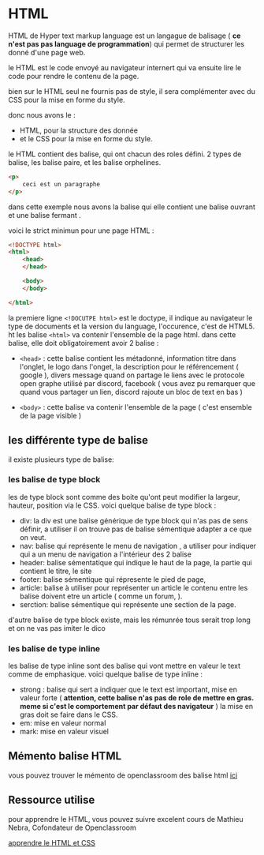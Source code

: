 # HTML

HTML de Hyper text markup language est un langague de balisage ( **ce n'est pas pas language de programmation**) qui permet de structurer les donné d'une page web. 

le HTML est le code envoyé au navigateur internert qui va ensuite lire le code pour rendre le contenu de la page. 

bien sur le HTML seul ne fournis pas de style, il sera complémenter avec du CSS pour la mise en forme du style. 

donc nous avons le : 

- HTML, pour la structure des donnée 
- et le CSS pour la mise en forme du style. 

le HTML contient des balise, qui ont chacun des roles défini. 2 types de balise, les balise paire, et les balise orphelines. 

```html
<p>
    ceci est un paragraphe
</p>
```

dans cette exemple nous avons la balise qui elle contient une balise ouvrant et une balise fermant . 

voici le strict minimun pour une page HTML : 

```html
<!DOCTYPE html>
<html>
    <head>
    </head>

    <body>
    </body>

</html>
```

la premiere ligne `<!DOCUTPE html>` est le doctype, il indique au navigateur le type de documents et la version du language, l'occurence, c'est de HTML5. ht
les balise `<html>` va contenir l'ensemble de la page html. dans cette balise, elle doit obligatoirement avoir 2 balise : 

- `<head>` : cette balise contient les métadonné, information titre dans l'onglet, le logo dans l'onget, la description pour le référencement ( google ), divers message quand on partage le liens avec le protocole open graphe utilisé par discord, facebook ( vous avez pu remarquer que quand vous partager un lien, discord rajoute un bloc de text en bas )

- `<body>` : cette balise va contenir l'ensemble de la page ( c'est ensemble de la page visible )


## les différente type de balise 

il existe plusieurs type de balise: 

### les balise de type block 

les de type block sont comme des boite qu'ont peut modifier la largeur, hauteur, position via le CSS. voici quelque balise de type block : 

- div: la div est une balise générique de type block qui n'as pas de sens définir, a utiliser il on trouve pas de balise sémentique adapter a ce que on veut. 
- nav: balise qui représente le menu de navigation , a utiliser pour indiquer qui a un menu de navigation a l'intérieur des 2 balise 
- header: balise sémentatique qui indique le haut de la page, la partie qui contient le titre, le site 
- footer: balise sémentique qui répresente le pied de page, 
- article: balise à utiliser pour représenter un article le contenu entre les balise doivent etre un article ( comme un forum, ). 
- serction: balise sémentique qui représente une section de la page. 

d'autre balise de type block existe, mais les rémunrée tous serait trop long et on ne vas pas imiter le dico 

### les balise de type inline

les balise de type inline sont des balise qui vont mettre en valeur le text comme de emphasique. voici quelque balise de type inline : 

- strong : balise qui sert a indiquer que le text est important, mise en valeur forte ( **attention, cette balise n'as pas de role de mettre en gras. meme si c'est le comportement par défaut des navigateur** ) la mise en gras doit se faire dans le CSS. 
- em: mise en valeur normal
- mark: mise en valeur visuel 

## Mémento balise HTML

vous pouvez trouver le mémento de openclassroom des balise html [ici](https://openclassrooms.com/fr/courses/1603881-apprenez-a-creer-votre-site-web-avec-html5-et-css3/1608357-memento-des-balises-html)

## Ressource utilise

pour apprendre le HTML, vous pouvez suivre excelent cours de Mathieu Nebra, Cofondateur de Openclassroom 

[apprendre le HTML et CSS](https://openclassrooms.com/fr/courses/1603881-apprenez-a-creer-votre-site-web-avec-html5-et-css3)